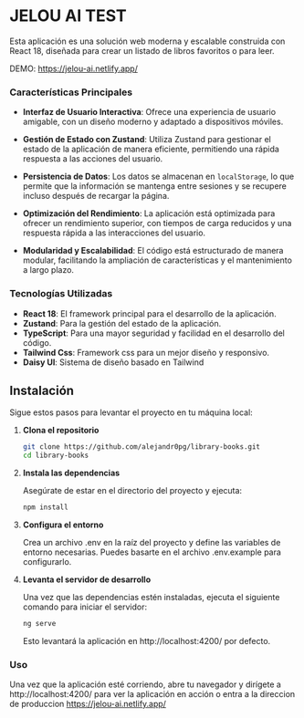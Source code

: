 # JELOU AI TEST

Esta aplicación es una solución web moderna y escalable construida con React 18, diseñada para crear un listado de libros favoritos o para leer.

DEMO: https://jelou-ai.netlify.app/

### Características Principales

- **Interfaz de Usuario Interactiva**: Ofrece una experiencia de usuario amigable, con un diseño moderno y adaptado a dispositivos móviles.

- **Gestión de Estado con Zustand**: Utiliza Zustand para gestionar el estado de la aplicación de manera eficiente, permitiendo una rápida respuesta a las acciones del usuario.

- **Persistencia de Datos**: Los datos se almacenan en `localStorage`, lo que permite que la información se mantenga entre sesiones y se recupere incluso después de recargar la página.

- **Optimización del Rendimiento**: La aplicación está optimizada para ofrecer un rendimiento superior, con tiempos de carga reducidos y una respuesta rápida a las interacciones del usuario.

- **Modularidad y Escalabilidad**: El código está estructurado de manera modular, facilitando la ampliación de características y el mantenimiento a largo plazo.

### Tecnologías Utilizadas

- **React 18**: El framework principal para el desarrollo de la aplicación.
- **Zustand**: Para la gestión del estado de la aplicación.
- **TypeScript**: Para una mayor seguridad y facilidad en el desarrollo del código.
- **Tailwind Css**: Framework css para un mejor diseño y responsivo.
- **Daisy UI**: Sistema de diseño basado en Tailwind

## Instalación

Sigue estos pasos para levantar el proyecto en tu máquina local:

1. **Clona el repositorio**

   ```bash
   git clone https://github.com/alejandr0pg/library-books.git
   cd library-books
   ```

2. **Instala las dependencias**

   Asegúrate de estar en el directorio del proyecto y ejecuta:

   ```bash
   npm install
   ```

3. **Configura el entorno**

   Crea un archivo .env en la raíz del proyecto y define las variables de entorno necesarias. Puedes basarte en el archivo .env.example para configurarlo.

4. **Levanta el servidor de desarrollo**

   Una vez que las dependencias estén instaladas, ejecuta el siguiente comando para iniciar el servidor:

   ```bash
   ng serve
   ```

   Esto levantará la aplicación en http://localhost:4200/ por defecto.

### Uso

Una vez que la aplicación esté corriendo, abre tu navegador y dirígete a http://localhost:4200/ para ver la aplicación en acción o entra a la direccion de produccion https://jelou-ai.netlify.app/
